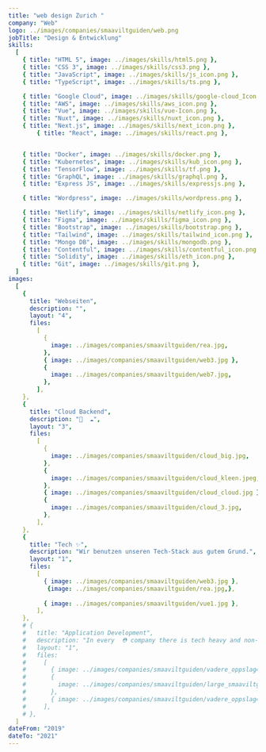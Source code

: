 ```yaml
---
title: "web design Zurich "
company: "Web"
logo: ../images/companies/smaaviltguiden/web.png
jobTitle: "Design & Entwicklung"
skills:
  [
    { title: "HTML 5", image: ../images/skills/html5.png },
    { title: "CSS 3", image: ../images/skills/css3.png },
    { title: "JavaScript", image: ../images/skills/js_icon.png },
    { title: "TypeScript", image: ../images/skills/ts.png },

    { title: "Google Cloud", image: ../images/skills/google-cloud_Icon.png },
    { title: "AWS", image: ../images/skills/aws_icon.png },
    { title: "Vue", image: ../images/skills/vue-Icon.png },
    { title: "Nuxt", image: ../images/skills/nuxt_icon.png },
    { title: "Next.js", image: ../images/skills/next_icon.png },
        { title: "React", image: ../images/skills/react.png },


    { title: "Docker", image: ../images/skills/docker.png },
    { title: "Kubernetes", image: ../images/skills/kub_icon.png },
    { title: "TensorFlow", image: ../images/skills/tf.png },
    { title: "GraphQL", image: ../images/skills/graphql.png },
    { title: "Express JS", image: ../images/skills/expressjs.png },

    { title: "Wordpress", image: ../images/skills/wordpress.png },

    { title: "Netlify", image: ../images/skills/netlify_icon.png },
    { title: "Figma", image: ../images/skills/figma_icon.png },
    { title: "Bootstrap", image: ../images/skills/bootstrap.png },
    { title: "Tailwind", image: ../images/skills/tailwind_icon.png },
    { title: "Mongo DB", image: ../images/skills/mongodb.png },
    { title: "Contentful", image: ../images/skills/contentful_icon.png },
    { title: "Solidity", image: ../images/skills/eth_icon.png },
    { title: "Git", image: ../images/skills/git.png },
  ]
images:
  [
    {
      title: "Webseiten",
      description: "",
      layout: "4",
      files:
        [
          {
            image: ../images/companies/smaaviltguiden/rea.jpg,
          },
          { image: ../images/companies/smaaviltguiden/web3.jpg },
          {
            image: ../images/companies/smaaviltguiden/web7.jpg,
          },
        ],
    },
    {
      title: "Cloud Backend",
      description: "🧡  ☁️",
      layout: "3",
      files:
        [
          {
            image: ../images/companies/smaaviltguiden/cloud_big.jpg,
          },
          {
            image: ../images/companies/smaaviltguiden/cloud_kleen.jpeg,
          },
          { image: ../images/companies/smaaviltguiden/cloud_cloud.jpg },
          {
            image: ../images/companies/smaaviltguiden/cloud_3.jpg,
          },
        ],
    },
    {
      title: "Tech ✨",
      description: "Wir benutzen unseren Tech-Stack aus gutem Grund.",
      layout: "1",
      files:
        [
          { image: ../images/companies/smaaviltguiden/web3.jpg },
           {image: ../images/companies/smaaviltguiden/rea.jpg,},
          
          { image: ../images/companies/smaaviltguiden/vue1.jpg },
        ],
    },
    # {
    #   title: "Application Development",
    #   description: "In every  ⛑️ company there is tech heavy and non-tech employies, pulumi lets them all work towards development",
    #   layout: "1",
    #   files:
    #     [
    #       { image: ../images/companies/smaaviltguiden/vadere_oppslag4b.jpg },
    #       {
    #         image: ../images/companies/smaaviltguiden/large_smaaviltguiden_tv2_gmn_0.jpg,
    #       },
    #       { image: ../images/companies/smaaviltguiden/vadere_oppslag4b.jpg },
    #     ],
    # },
  ]
dateFrom: "2019"
dateTo: "2021"
---
```


<!-- Atlassian Expert.
Jira cloud Service Desk automation and setup Professional
G-suite Deployment Specialist
GCP Reseller Super Admin
Customers Services and Support
Buisness development -->